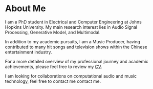 # About Me

I am a PhD student in Electrical and Computer Engineering at Johns Hopkins University. My main research interest lies in Audio Signal Processing, Generative Model, and Multimodal.

In addition to my academic pursuits, I am a Music Producer, having contributed to many hit songs and television shows within the Chinese entertainment industry.

For a more detailed overview of my professional journey and academic achievements, please feel free to review my [CV](https://haidog-yaqub.github.io/docs/Jiarui_CV.pdf).

I am looking for collaborations on computational audio and music technology, feel free to contact me contact me.
